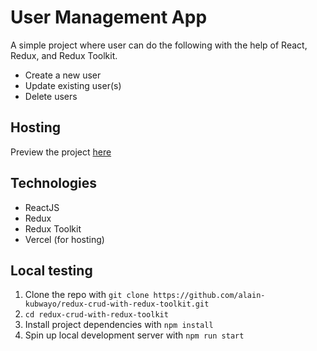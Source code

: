 # User Management App

A simple project where user can do the following with the help of React, Redux, and Redux Toolkit.

* Create a new user
* Update existing user(s)
* Delete users

## Hosting
Preview the project [here]('https://www.vercel.com')
## Technologies
* ReactJS
* Redux
* Redux Toolkit
* Vercel (for hosting)

## Local testing

1. Clone the repo with `git clone https://github.com/alain-kubwayo/redux-crud-with-redux-toolkit.git`
2. `cd redux-crud-with-redux-toolkit`
3. Install project dependencies with `npm install`
4. Spin up local development server with `npm run start`